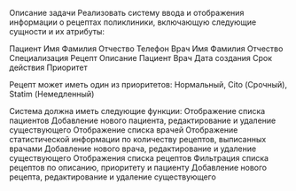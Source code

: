 Описание задачи
Реализовать систему ввода и отображения информации о рецептах поликлиники, включающую следующие сущности и их атрибуты:

Пациент
    Имя
    Фамилия
    Отчество
    Телефон
Врач
    Имя
    Фамилия
    Отчество
    Специализация
Рецепт
    Описание
    Пациент
    Врач
    Дата создания
    Срок действия
    Приоритет

Рецепт может иметь один из приоритетов: Нормальный, Cito (Срочный), Statim (Немедленный)

Система должна иметь следующие функции:
  Отображение списка пациентов
  Добавление нового пациента, редактирование и удаление существующего
  Отображение списка врачей
  Отображение статистической информации по количеству рецептов, выписанных врачами
  Добавление нового врача, редактирование и удаление существующего
  Отображения списка рецептов
  Фильтрация списка рецептов по описанию, приоритету и пациенту
  Добавление нового рецепта, редактирование и удаление существующего
